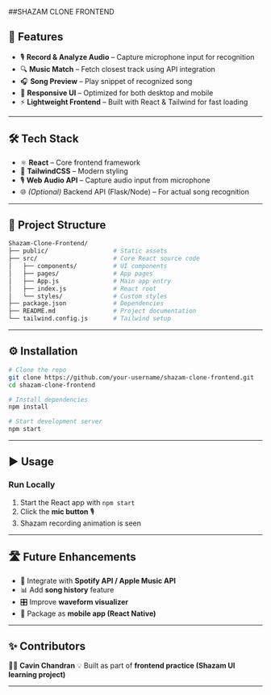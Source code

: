 ##SHAZAM CLONE FRONTEND

## 🚀 Features

* 🎙️ **Record & Analyze Audio** – Capture microphone input for recognition
* 🔍 **Music Match** – Fetch closest track using API integration
* 🎧 **Song Preview** – Play snippet of recognized song
* 📱 **Responsive UI** – Optimized for both desktop and mobile
* ⚡ **Lightweight Frontend** – Built with React & Tailwind for fast loading

---

## 🛠️ Tech Stack

* ⚛️ **React** – Core frontend framework
* 🎨 **TailwindCSS** – Modern styling
* 🎙️ **Web Audio API** – Capture audio input from microphone
* 🌐 *(Optional)* Backend API (Flask/Node) – For actual song recognition

---

## 📂 Project Structure

```bash
Shazam-Clone-Frontend/
├── public/                  # Static assets
├── src/                     # Core React source code
│   ├── components/          # UI components
│   ├── pages/               # App pages
│   ├── App.js               # Main app entry
│   ├── index.js             # React root
│   └── styles/              # Custom styles
├── package.json             # Dependencies
├── README.md                # Project documentation
└── tailwind.config.js       # Tailwind setup
```

---

## ⚙️ Installation

```bash
# Clone the repo
git clone https://github.com/your-username/shazam-clone-frontend.git
cd shazam-clone-frontend

# Install dependencies
npm install

# Start development server
npm start
```

---

## ▶️ Usage

### Run Locally

1. Start the React app with `npm start`
2. Click the **mic button** 🎙️
3. Shazam recording animation is seen

---

## 🛣️ Future Enhancements

* 🔗 Integrate with **Spotify API / Apple Music API**
* 📊 Add **song history** feature
* 🎛️ Improve **waveform visualizer**
* 📱 Package as **mobile app (React Native)**

---

## ✨ Contributors

👨‍💻 **Cavin Chandran**
💡 Built as part of **frontend practice (Shazam UI learning project)**

---
